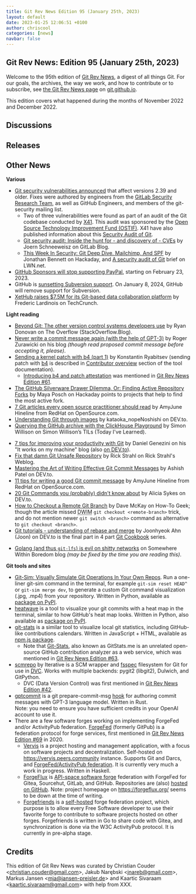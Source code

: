 ```yaml
---
title: Git Rev News Edition 95 (January 25th, 2023)
layout: default
date: 2023-01-25 12:06:51 +0100
author: chriscool
categories: [news]
navbar: false
---
```


## Git Rev News: Edition 95 (January 25th, 2023)

Welcome to the 95th edition of [Git Rev News](https://git.github.io/rev_news/rev_news/),
a digest of all things Git. For our goals, the archives, the way we work, and how to contribute or to
subscribe, see [the Git Rev News page](https://git.github.io/rev_news/rev_news/) on [git.github.io](http://git.github.io).

This edition covers what happened during the months of November 2022 and December 2022.

## Discussions

<!---
### General
-->

<!---
### Reviews
-->

<!---
### Support
-->

<!---
## Developer Spotlight:
-->

## Releases


## Other News

__Various__

* [Git security vulnerabilities announced](https://github.blog/2023-01-17-git-security-vulnerabilities-announced-2/)
  that affect versions 2.39 and older.  Fixes were authored by engineers from
  the [GitLab Security Research Team](https://about.gitlab.com/handbook/security/threat-management/security-research/),
  as well as GitHub Engineers, and members of the git-security mailing list.
    * Two of three vulnerabilities were found as part of an audit of the Git codebase
      conducted by [X41](https://x41-dsec.de/). This audit was sponsored by the
      [Open Source Technology Improvement Fund (OSTIF)](https://ostif.org/).
      X41 have also published information about this
      [Security Audit of Git](https://x41-dsec.de/security/research/news/2023/01/17/git-security-audit-ostif/).
    * [Git security audit: Inside the hunt for - and discovery of - CVEs](https://about.gitlab.com/blog/2023/01/24/git-security-audit/)
      by Joern Schneeweisz on GitLab Blog.
    * [This Week In Security: Git Deep Dive, Mailchimp, And SPF](https://hackaday.com/2023/01/20/this-week-in-security-git-deep-dive-mailchimp-and-spf)
      by Jonathan Bennett on Hackaday, and
      [A security audit of Git](https://lwn.net/Articles/921067/) brief on LWN\.net.
* [GitHub Sponsors will stop supporting PayPal](https://github.blog/changelog/2023-01-23-github-sponsors-will-stop-supporting-paypal/),
  starting on February 23, 2023.
* GitHub is [sunsetting Subversion support](https://github.blog/2023-01-20-sunsetting-subversion-support/).
  On January 8, 2024, GitHub will remove support for Subversion.
* [XetHub raises $7.5M for its Git-based data collaboration platform](https://techcrunch.com/2023/01/09/xethub-raises-7-5m-for-its-git-based-data-collaboration-platform/)
  by Frederic Lardinois on TechCrunch.


__Light reading__

* [Beyond Git: The other version control systems developers use](https://stackoverflow.blog/2023/01/09/beyond-git-the-other-version-control-systems-developers-use/)
  by Ryan Donovan on The Overflow (StackOverflow\.Blog).
* [Never write a commit message again (with the help of GPT-3)](https://zura.wiki/post/never-write-a-commit-message-again-with-the-help-of-gpt-3/)
  by Roger Zurawicki on his blog _(though read proposed commit message before accepting it, please)_.
* [Sending a kernel patch with b4 (part 1)](https://people.kernel.org/monsieuricon/sending-a-kernel-patch-with-b4-part-1)
  by Konstantin Ryabitsev (sending patch with [b4](https://git.kernel.org/pub/scm/utils/b4/b4.git)
  is described in [Contributor overview](https://b4.docs.kernel.org/en/stable-0.11.y/contributor/overview.html)
  section of the tool documentation).
    * [Introducing b4 and patch attestation](https://people.kernel.org/monsieuricon/introducing-b4-and-patch-attestation)
      was mentioned in [Git Rev News Edition #61](https://git.github.io/rev_news/2020/03/25/edition-61/).
* [The GitHub Silverware Drawer Dilemma, Or: Finding Active Repository Forks](https://hackaday.com/2023/01/08/the-github-silverware-drawer-dilemma-or-finding-active-repository-forks/)
  by Maya Posch on Hackaday points to projects that help to find the most active fork.
* [7 Git articles every open source practitioner should read](https://opensource.com/article/23/1/git-articles)
  by AmyJune Hineline from RedHat on OpenSource\.com.
* [Understanding Git through images](https://dev.to/nopenoshishi/understanding-git-through-images-4an1)
  by kataoka_nopeNoshishi on DEV\.to.
* [Querying the GitHub archive with the ClickHouse Playground](https://til.simonwillison.net/clickhouse/github-explorer)
  by Simon Willison on Simon Willison’s TILs (Today I've Learned).
<!-- Tutorials, guides, and how-tos -->
* [7 tips for improving your productivity with Git](https://blog.genezini.com/p/7-tips-for-improving-your-productivity-with-git/)
  by Daniel Genezini on his "It works on my machine" blog
  (also [on DEV\.to](https://dev.to/dgenezini/7-tips-for-improving-your-productivity-with-git-ajg)).
* [Fix that damn Git Unsafe Repository](https://weblog.west-wind.com/posts/2023/Jan/05/Fix-that-damn-Git-Unsafe-Repository)
  by Rick Strahl on Rick Strahl's Weblog.
* [Mastering the Art of Writing Effective Git Commit Messages](https://dev.to/ashishxcode/mastering-the-art-of-writing-effective-github-commit-messages-5d2p)
  by Ashish Patel on DEV\.to.
* [11 tips for writing a good Git commit message](https://opensource.com/article/22/12/git-commit-message)
  by AmyJune Hineline from RedHat on OpenSource\.com.
* [20 Git Commands you (probably) didn't know about](https://dev.to/lissy93/20-git-commands-you-probably-didnt-know-about-4j4o)
  by Alicia Sykes on DEV\.to.
* [How to Checkout a Remote Git Branch](https://www.howtogeek.com/864263/how-to-checkout-a-remote-git-branch/)
  by Dave McKay on How-To Geek;
  though the article missed <abbr title="Do What I Mean">DWIM</abbr> `git checkout <remote-branch>` trick,
  and do not mention newer `git switch <branch>` command as alternative to `git checkout <branch>`.
* [Git tutorials - understanding of rebase and merge](https://dev.to/bitethecode/git-tutorials-understanding-of-rebase-and-merge-2cg4)
  by Joonhyeok Ahn (Joon) on DEV\.to is the final part in 4 part
  [Git Cookbook](https://dev.to/bitethecode/series/20767) series.
<!-- Humor, or tangentially related -->
* [Golang (and thus `git-lfs`) is evil on shitty networks](https://withinboredom.info/blog/2022/12/29/golang-is-evil-on-shitty-networks/)
  on Somewhere Within Boredom blog _(may be fixed by the time you are reading this)_.

<!---
__Easy watching__
-->

__Git tools and sites__

* [Git-Sim: Visually Simulate Git Operations In Your Own Repos](https://initialcommit.com/blog/git-sim).
  Run a one-liner git-sim command in the terminal,
  for example `git-sim reset HEAD^` or `git-sim merge dev`, 
  to generate a custom Git command visualization (.jpg, .mp4) from your repository.
  Written in Python, available as [package on PyPI](https://pypi.org/project/git-sim/).
* [heatwave](https://github.com/james-stoup/heatwave)
  is a tool to visualize your git commits with a heat map in the terminal,
  similar to how GitHub's heat map looks.
  Written in Python, also available as [package on PyPI](https://pypi.org/project/heatwave/).
* [git-stats](https://github.com/IonicaBizau/git-stats) is a similar tool
  to visualize local git statistics, including GitHub-like contributions calendars.
  Written in JavaScript + HTML, available as [npm.js package](https://www.npmjs.com/package/git-stats).
    * Note that [Git-Stats](https://gitstats.me/), also known as GitStats\.me
      is an unrelated open-source GitHub contribution analyzer as a web service,
      which was mentioned in [Git Rev News Edition #63](https://git.github.io/rev_news/2020/05/28/edition-63/).
* [scmrepo](https://github.com/iterative/scmrepo) by Iterative
  is a SCM wrapper and [fsspec](https://filesystem-spec.readthedocs.io/ "fsspec: Filesystem interfaces for Python") filesystem for Git for use in [DVC](https://dvc.org/ "Data Version Control · DVC").
  Works with multiple backends: pygit2 (libgit2), Dulwich, and GitPython.
    * DVC (Data Version Control) was first mentioned in
      [Git Rev News Edition #42](https://git.github.io/rev_news/2018/08/22/edition-42/).
* [gptcommit](https://github.com/zurawiki/gptcommit) is a
  git prepare-commit-msg [hook](https://git-scm.com/docs/githooks)
  for authoring commit messages with GPT-3 language model.  Written in Rust.<br />
  Note: you need to ensure you have sufficient credits in your OpenAI account to use it.
* There are a few software forges working on implementing ForgeFed and/or ActivityPub federation.
  [ForgeFed](https://notabug.org/peers/forgefed) (formerly GitPub) is a federation protocol
  for forge services, first mentioned in [Git Rev News Edition #69](https://git.github.io/rev_news/2020/11/27/edition-69/) in 2020.
    * [Vervis](https://vervis.peers.community/repos/WvWbo/source) is a project hosting
      and management application, with a focus on software projects and decentralization.
      Self-hosted on <https://vervis.peers.community> instance.  Supports Git and Darcs,
      and [ForgeFed/ActivityPub federation](https://vervis.peers.community/repos/WvWbo/source/FEDERATION.md).
      It is currently very much a work in progress.  Written in Haskell.
    * [ForgeFlux](https://forgeflux.org/) is [API-space software forge](https://github.com/forgeflux-org/website/blob/master/content/about/index.md)
      federation with ForgeFed for Gitea, Sourcehut, GitLab, and GitHub.
      Repositories are (also) [hosted on GitHub](https://github.com/forgeflux-org).
      Note: project homepage on <https://forgeflux.org/> seems to be down at the time of writing.
    * [Forgefriends](https://forgefriends.org/) is a [self-hosted](https://lab.forgefriends.org/forgefriends/forgefriends)
      forge federation project, which purpose is to allow every Free Software developer
      to use their favorite forge to contribute to software projects hosted on other forges.
      Forgefriends is written in Go to share code with Gitea, 
      and synchronization is done via the W3C ActivityPub protocol.
      It is currently in pre-alpha stage.

## Credits

This edition of Git Rev News was curated by
Christian Couder &lt;<christian.couder@gmail.com>&gt;,
Jakub Narębski &lt;<jnareb@gmail.com>&gt;,
Markus Jansen &lt;<mja@jansen-preisler.de>&gt; and
Kaartic Sivaraam &lt;<kaartic.sivaraam@gmail.com>&gt;
with help from XXX.
